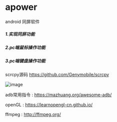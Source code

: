 # apower
android 同屏软件

##### 1.实现同屏功能

##### 2.pc端鼠标操作功能

##### 3.pc端键盘操作功能

 scrcpy源码  https://github.com/Genymobile/scrcpy

![image](https://file.zousiliang.com/scrcpy_source_001.png)

adb常用指令 : https://mazhuang.org/awesome-adb/

openGL : https://learnopengl-cn.github.io/

ffmpeg : http://ffmpeg.org/

